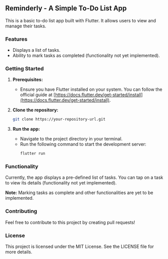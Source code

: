 ## Reminderly - A Simple To-Do List App

This is a basic to-do list app built with Flutter. It allows users to view and manage their tasks.

### Features

* Displays a list of tasks.
* Ability to mark tasks as completed (functionality not yet implemented).

### Getting Started

1. **Prerequisites:**
   - Ensure you have Flutter installed on your system. You can follow the official guide at [https://docs.flutter.dev/get-started/install](https://docs.flutter.dev/get-started/install).

2. **Clone the repository:**
   ```bash
   git clone https://your-repository-url.git
   ```

3. **Run the app:**
   - Navigate to the project directory in your terminal.
   - Run the following command to start the development server:
     ```bash
     flutter run
     ```

### Functionality

Currently, the app displays a pre-defined list of tasks. You can tap on a task to view its details (functionality not yet implemented).

**Note:** Marking tasks as complete and other functionalities are yet to be implemented.

### Contributing

Feel free to contribute to this project by creating pull requests! 

### License

This project is licensed under the MIT License. See the LICENSE file for more details.
